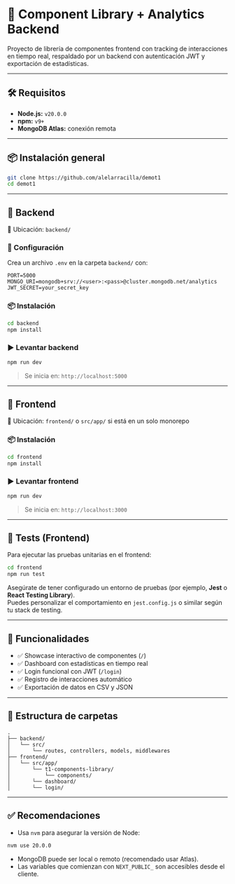 # 🧩 Component Library + Analytics Backend

Proyecto de librería de componentes frontend con tracking de interacciones en tiempo real, respaldado por un backend con autenticación JWT y exportación de estadísticas.

---

## 🛠️ Requisitos

- **Node.js:** `v20.0.0`
- **npm:** `v9+`
- **MongoDB Atlas:** conexión remota

---

## 📦 Instalación general

```bash
git clone https://github.com/alelarracilla/demot1
cd demot1
```

---

## 🚀 Backend

📁 Ubicación: `backend/`

### 🔧 Configuración

Crea un archivo `.env` en la carpeta `backend/` con:

```env
PORT=5000
MONGO_URI=mongodb+srv://<user>:<pass>@cluster.mongodb.net/analytics
JWT_SECRET=your_secret_key
```

### 📦 Instalación

```bash
cd backend
npm install
```

### ▶️ Levantar backend

```bash
npm run dev
```

> Se inicia en: `http://localhost:5000`

---

## 💅 Frontend

📁 Ubicación: `frontend/` o `src/app/` si está en un solo monorepo

### 📦 Instalación

```bash
cd frontend
npm install
```

### ▶️ Levantar frontend

```bash
npm run dev
```

> Se inicia en: `http://localhost:3000`

---

## 🧪 Tests (Frontend)

Para ejecutar las pruebas unitarias en el frontend:

```bash
cd frontend
npm run test
```

Asegúrate de tener configurado un entorno de pruebas (por ejemplo, **Jest** o **React Testing Library**).  
Puedes personalizar el comportamiento en `jest.config.js` o similar según tu stack de testing.

---

## 🧪 Funcionalidades

- ✅ Showcase interactivo de componentes (`/`)
- ✅ Dashboard con estadísticas en tiempo real
- ✅ Login funcional con JWT (`/login`)
- ✅ Registro de interacciones automático
- ✅ Exportación de datos en CSV y JSON

---

## 📁 Estructura de carpetas

```
.
├── backend/
│   └── src/
│       └── routes, controllers, models, middlewares
├── frontend/
│   └── src/app/
│       └── t1-components-library/
│           └── components/
│       └── dashboard/
│       └── login/
```

---

## ✅ Recomendaciones

- Usa `nvm` para asegurar la versión de Node:

```bash
nvm use 20.0.0
```

- MongoDB puede ser local o remoto (recomendado usar Atlas).
- Las variables que comienzan con `NEXT_PUBLIC_` son accesibles desde el cliente.
